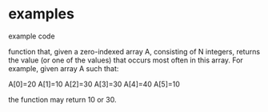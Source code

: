examples
========

example code

function that, given a zero-indexed array A, consisting of N integers, returns the value (or one of the values) that occurs most often in this array.
For example, given array A such that:

A[0]=20
A[1]=10
A[2]=30
A[3]=30
A[4]=40
A[5]=10

the function may return 10 or 30.
